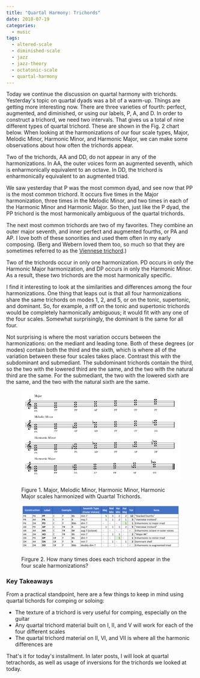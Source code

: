 ```yaml
---
title: "Quartal Harmony: Trichords"
date: 2018-07-19
categories:
  - music
tags:
  - altered-scale
  - diminished-scale
  - jazz
  - jazz-theory
  - octatonic-scale
  - quartal-harmony
---
```


Today we continue the discussion on quartal harmony with trichords. Yesterday's topic on quartal dyads was a bit of a warm-up. Things are getting more interesting now. There are three varieties of fourth: perfect, augmented, and diminished, or using our labels, P, A, and D. In order to construct a trichord, we need two intervals. That gives us a total of nine different types of quartal trichord. These are shown in the Fig. 2 chart below. When looking at the harmonizations of our four scale types, Major, Melodic Minor, Harmonic Minor, and Harmonic Major, we can make some observations about how often the trichords appear.

Two of the trichords, AA and DD, do not appear in any of the harmonizations. In AA, the outer voices form an augmented seventh, which is enharmonically equivalent to an octave. In DD, the trichord is enharmonically equivalent to an augmented triad.

We saw yesterday that P was the most common dyad, and see now that PP is the most common trichord. It occurs five times in the Major harmonization, three times in the Melodic Minor, and two times in each of the Harmonic Minor and Harmonic Major. So then, just like the P dyad, the PP trichord is the most harmonically ambiguous of the quartal trichords.

The next most common trichords are two of my favorites. They combine an outer major seventh, and inner perfect and augmented fourths, or PA and AP. I love both of these sonorities and used them often in my early composing. (Berg and Webern loved them too, so much so that they are sometimes referred to as the [Viennese trichord](https://en.wikipedia.org/wiki/Viennese_trichord).)

Two of the trichords occur in only one harmonization. PD occurs in only the Harmonic Major harmonization, and DP occurs in only the Harmonic Minor. As a result, these two trichords are the most harmonically specific.

I find it interesting to look at the similarities and differences among the four harmonizations. One thing that leaps out is that all four harmonizations share the same trichords on modes 1, 2, and 5, or on the tonic, supertonic, and dominant. So, for example, a riff on the tonic and supertonic trichords would be completely harmonically ambiguous; it would fit with any one of the four scales. Somewhat surprisingly, the dominant is the same for all four.

Not surprising is where the most variation occurs between the harmonizations: on the mediant and leading tone. Both of these degrees (or modes) contain both the third and the sixth, which is where all of the variation between these four scales takes place. Contrast this with the subdominant and submediant. The subdominant trichords contain the third, so the two with the lowered third are the same, and the two with the natural third are the same. For the submediant, the two with the lowered sixth are the same, and the two with the natural sixth are the same.

<figure>

[![Quartal trichords harmonized with the major, melodic minor, harmonic minor, harmonic major scales.](images/quartal-trichords-harmonizations.png)](https://www.chesterjankowski.com/quartal-trichords-harmonizations/)

<figcaption>

Figure 1. Major, Melodic Minor, Harmonic Minor, Harmonic Major scales harmonized with Quartal Trichords.

</figcaption>

</figure>

<figure>

[![Quartal Trichords in scale harmonizations.](images/quartal-trichords-harmonization-statistics.png)](https://www.chesterjankowski.com/quartal-trichords-harmonization-statistics/)

<figcaption>

Firgure 2. How many times does each trichord appear in the four scale harmonizations?

</figcaption>

</figure>

### **Key Takeaways**

From a practical standpoint, here are a few things to keep in mind using quartal tichords for comping or soloing:

- The texture of a trichord is very useful for comping, especially on the guitar
- Any quartal trichord material built on I, II, and V will work for each of the four different scales
- The quartal trichord material on II, VI, and VII is where all the harmonic differences are

That's it for today's installment. In later posts, I will look at quartal tetrachords, as well as usage of inversions for the trichords we looked at today.
